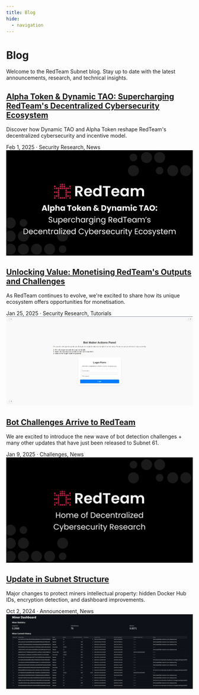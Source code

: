 ```yaml
---
title: Blog
hide:
  - navigation
---
```


<div class="blog-header">
  <h1>Blog</h1>
  <p class="blog-subtitle">Welcome to the RedTeam Subnet blog. Stay up to date with the latest announcements, research, and technical insights.</p>
</div>

<div class="blog-posts">

  <article class="blog-post">
    <div class="post-content">
      <h2><a href="posts/dynamic-tao-alpha-token/">Alpha Token & Dynamic TAO: Supercharging RedTeam's Decentralized Cybersecurity Ecosystem</a></h2>
      <p class="post-excerpt">Discover how Dynamic TAO and Alpha Token reshape RedTeam's decentralized cybersecurity and incentive model.</p>
      <div class="post-meta">
        <span class="post-date">Feb 1, 2025</span>
        <span class="post-separator">·</span>
        <span class="post-tags">Security Research, News</span>
      </div>
    </div>
    <div class="post-image">
      <img src="../assets/images/alpha-token.png" alt="Alpha Token & Dynamic TAO">
    </div>
  </article>

  <article class="blog-post">
    <div class="post-content">
      <h2><a href="posts/monetization-opportunities/">Unlocking Value: Monetising RedTeam's Outputs and Challenges</a></h2>
      <p class="post-excerpt">As RedTeam continues to evolve, we're excited to share how its unique ecosystem offers opportunities for monetisation.</p>
      <div class="post-meta">
        <span class="post-date">Jan 25, 2025</span>
        <span class="post-separator">·</span>
        <span class="post-tags">Security Research, Tutorials</span>
      </div>
    </div>
    <div class="post-image">
      <img src="../assets/images/decentralized-cybersecurity2.webp" alt="Monetization">
    </div>
  </article>

  <article class="blog-post">
    <div class="post-content">
      <h2><a href="posts/bot-detection-challenges/">Bot Challenges Arrive to RedTeam</a></h2>
      <p class="post-excerpt">We are excited to introduce the new wave of bot detection challenges + many other updates that have just been released to Subnet 61.</p>
      <div class="post-meta">
        <span class="post-date">Jan 9, 2025</span>
        <span class="post-separator">·</span>
        <span class="post-tags">Challenges, News</span>
      </div>
    </div>
    <div class="post-image">
      <img src="../assets/images/decentralized-cybersecurity.png" alt="Bot Challenges">
    </div>
  </article>

  <article class="blog-post">
    <div class="post-content">
      <h2><a href="posts/an.structure-update/">Update in Subnet Structure</a></h2>
      <p class="post-excerpt">Major changes to protect miners intellectual property: hidden Docker Hub IDs, encryption detection, and dashboard improvements.</p>
      <div class="post-meta">
        <span class="post-date">Oct 2, 2024</span>
        <span class="post-separator">·</span>
        <span class="post-tags">Announcement, News</span>
      </div>
    </div>
    <div class="post-image">
      <img src="../assets/images/annoucements/redteam-dashboard.png" alt="Subnet Structure">
    </div>
  </article>

</div>
